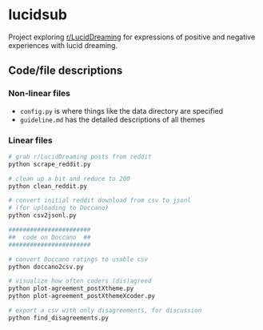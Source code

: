 # lucidsub

Project exploring [r/LucidDreaming](https://www.reddit.com/r/LucidDreaming/) for expressions of positive and negative experiences with lucid dreaming.


## Code/file descriptions

### Non-linear files

* `config.py` is where things like the data directory are specified
* `guideline.md` has the detailed descriptions of all themes

### Linear files

```bash
# grab r/LucidDreaming posts from reddit
python scrape_reddit.py

# clean up a bit and reduce to 200
python clean_reddit.py

# convert initial reddit download from csv to jsonl
# (for uploading to Doccano)
python csv2jsonl.py

#######################
##  code on Doccano  ##
#######################

# convert Doccano ratings to usable csv
python doccano2csv.py

# visualize how often coders (dis)agreed
python plot-agreement_postXtheme.py
python plot-agreement_postXthemeXcoder.py

# export a csv with only disagreements, for discussion
python find_disagreements.py
```